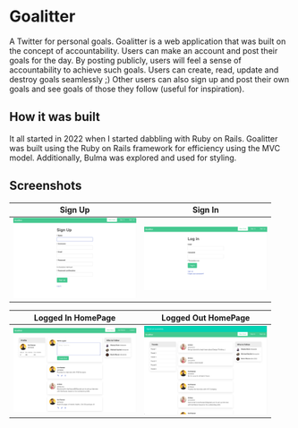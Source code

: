 # Goalitter

A Twitter for personal goals. Goalitter is a web application that was built on the concept of accountability. Users can make an account and post their goals for the day. By posting publicly, users will feel a sense of accountability to achieve such goals. Users can create, read, update and destroy goals seamlessly ;) Other users can also sign up and post their own goals and see goals of those they follow (useful for inspiration).


## How it was built

It all started in 2022 when I started dabbling with Ruby on Rails. Goalitter was built using the Ruby on Rails framework for efficiency using the MVC model. Additionally, Bulma was explored and used for styling.


## Screenshots

|    Sign Up    |     Sign In      |
|:-------------:|:---------------:|
| <img src='./screenshots/signup.png' width='220' alt='Signup' /> | <img src='./screenshots/login.png' width='220' alt='Login'/> |

| Logged In HomePage |   Logged Out HomePage    |
|:-------------:|:----------:|
| <img src='./screenshots/loggedinpage.png' width='220' alt='Logged In HomePage' /> | <img src='./screenshots/loggedoutpage.png' width='220' alt='Logged Out HomePage'/> |
